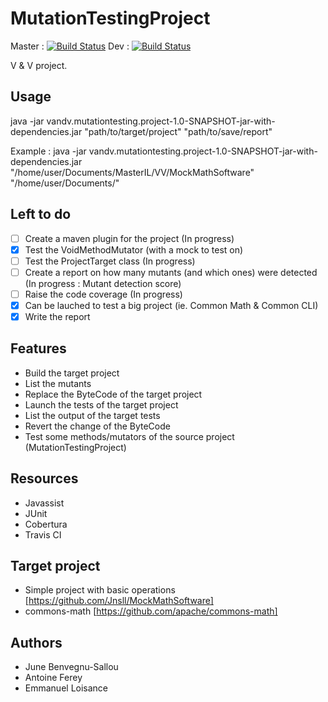 # MutationTestingProject  
Master : [![Build Status](https://travis-ci.com/Jnsll/MutationTestingProject.svg?token=yEvcBv9NYXmyDfvx1xFm&branch=master)](https://travis-ci.com/Jnsll/MutationTestingProject)
Dev : [![Build Status](https://travis-ci.com/Jnsll/MutationTestingProject.svg?token=yEvcBv9NYXmyDfvx1xFm&branch=dev)](https://travis-ci.com/Jnsll/MutationTestingProject)

V & V project.

## Usage


java -jar vandv.mutationtesting.project-1.0-SNAPSHOT-jar-with-dependencies.jar  "path/to/target/project" "path/to/save/report"

Example : java -jar vandv.mutationtesting.project-1.0-SNAPSHOT-jar-with-dependencies.jar  "/home/user/Documents/MasterIL/VV/MockMathSoftware" "/home/user/Documents/"


## Left to do

- [ ] Create a maven plugin for the project (In progress)
- [x] Test the VoidMethodMutator (with a mock to test on)
- [ ] Test the ProjectTarget class (In progress)
- [ ] Create a report on how many mutants (and which ones) were detected (In progress : Mutant detection score)
- [ ] Raise the code coverage (In progress)
- [x] Can be lauched to test a big project (ie. Common Math & Common CLI)
- [x] Write the report

## Features
- Build the target project
- List the mutants
- Replace the ByteCode of the target project
- Launch the tests of the target project  
- List the output of the target tests
- Revert the change of the ByteCode
- Test some methods/mutators of the source project (MutationTestingProject) 

## Resources
- Javassist
- JUnit
- Cobertura
- Travis CI

## Target project
- Simple project with basic operations [https://github.com/Jnsll/MockMathSoftware]
- commons-math [https://github.com/apache/commons-math]

## Authors
- June Benvegnu-Sallou
- Antoine Ferey
- Emmanuel Loisance
